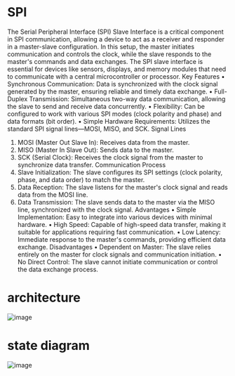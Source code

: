 # SPI
The Serial Peripheral Interface (SPI) Slave Interface is a critical component in SPI communication, allowing a device to act as a receiver and responder in a master-slave configuration. In this setup, the master initiates communication and controls the clock, while the slave responds to the master's commands and data exchanges. The SPI slave interface is essential for devices like sensors, displays, and memory modules that need to communicate with a central microcontroller or processor.
Key Features
•	Synchronous Communication: Data is synchronized with the clock signal generated by the master, ensuring reliable and timely data exchange.
•	Full-Duplex Transmission: Simultaneous two-way data communication, allowing the slave to send and receive data concurrently.
•	Flexibility: Can be configured to work with various SPI modes (clock polarity and phase) and data formats (bit order).
•	Simple Hardware Requirements: Utilizes the standard SPI signal lines—MOSI, MISO, and SCK.
Signal Lines
1.	MOSI (Master Out Slave In): Receives data from the master.
2.	MISO (Master In Slave Out): Sends data to the master.
3.	SCK (Serial Clock): Receives the clock signal from the master to synchronize data transfer.
Communication Process
1.	Slave Initialization: The slave configures its SPI settings (clock polarity, phase, and data order) to match the master.
2.	Data Reception: The slave listens for the master's clock signal and reads data from the MOSI line.
3.	Data Transmission: The slave sends data to the master via the MISO line, synchronized with the clock signal.
Advantages
•	Simple Implementation: Easy to integrate into various devices with minimal hardware.
•	High Speed: Capable of high-speed data transfer, making it suitable for applications requiring fast communication.
•	Low Latency: Immediate response to the master's commands, providing efficient data exchange.
Disadvantages
•	Dependent on Master: The slave relies entirely on the master for clock signals and communication initiation.
•	No Direct Control: The slave cannot initiate communication or control the data exchange process.

# architecture
![image](https://github.com/user-attachments/assets/4de90ab6-3df9-4705-b23b-c11fdf9c89ca)
# state diagram
![image](https://github.com/user-attachments/assets/abc19698-58b4-4f0a-969e-931f3cdca487)
